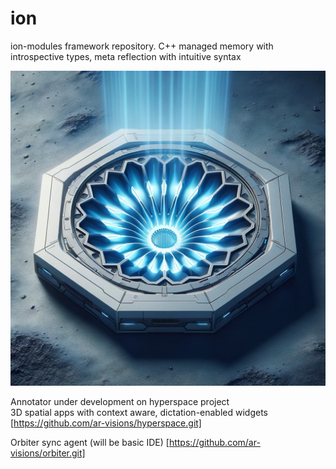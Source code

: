 # ion
ion-modules framework repository. C++ managed memory with introspective types, meta reflection with intuitive syntax

![ion 'Orbiter' engine](https://github.com/ar-visions/ion/blob/main/ion-orbiter.png?raw=true)

Annotator under development on hyperspace project  
3D spatial apps with context aware, dictation-enabled widgets  
[https://github.com/ar-visions/hyperspace.git]

Orbiter sync agent (will be basic IDE)
[https://github.com/ar-visions/orbiter.git]